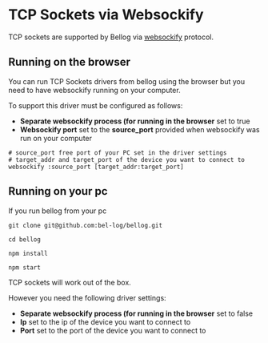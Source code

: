 # TCP Sockets via Websockify

TCP sockets are supported by Bellog via [websockify](https://github.com/novnc/websockify) protocol.

## Running on the browser

You can run TCP Sockets drivers from bellog using the browser but you need to have websockify running on your computer.

To support this driver must be configured as follows:

* **Separate websockify process (for running in the browser** set to true
* **Websockify port** set to the **source_port** provided when websockify was run on your computer

```
# source_port free port of your PC set in the driver settings
# target_addr and target_port of the device you want to connect to
websockify :source_port [target_addr:target_port]
```

## Running on your pc

If you run bellog from your pc

```
git clone git@github.com:bel-log/bellog.git

cd bellog

npm install

npm start
```

TCP sockets will work out of the box.

However you need the following driver settings:

* **Separate websockify process (for running in the browser** set to false
* **Ip** set to the ip of the device you want to connect to
* **Port** set to the port of the device you want to connect to
